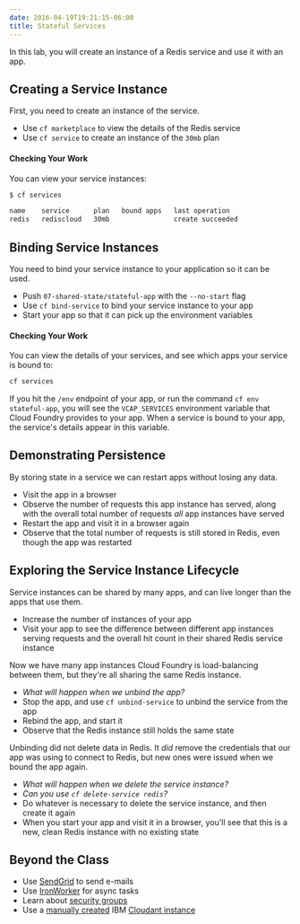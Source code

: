 ```yaml
---
date: 2016-04-19T19:21:15-06:00
title: Stateful Services
---
```


In this lab,  you will create an instance of a Redis service and use it with an app.

## Creating a Service Instance

First, you need to create an instance of the service.

* Use `cf marketplace` to view the details of the Redis service
* Use `cf service` to create an instance of the `30mb` plan

#### Checking Your Work

You can view your service instances:

```sh
$ cf services

name    service      plan   bound apps   last operation
redis   rediscloud   30mb                create succeeded
```

## Binding Service Instances

You need to bind your service instance to your application so it can be used.

* Push `07-shared-state/stateful-app` with the `--no-start` flag
* Use `cf bind-service` to bind your service instance to your app
* Start your app so that it can pick up the environment variables

#### Checking Your Work

You can view the details of your services, and see which apps your service is bound to:

```sh
cf services
```

If you hit the `/env` endpoint of your app, or run the command `cf env stateful-app`, you will see the `VCAP_SERVICES` environment variable that Cloud Foundry provides to your app. When a service is bound to your app, the service's details appear in this variable.

## Demonstrating Persistence

By storing state in a service we can restart apps without losing any data.

* Visit the app in a browser
* Observe the number of requests this app instance has served, along with the overall total number of requests _all_ app instances have served
* Restart the app and visit it in a browser again
* Observe that the total number of requests is still stored in Redis, even though the app was restarted

## Exploring the Service Instance Lifecycle

Service instances can be shared by many apps, and can live longer than the apps that use them.

* Increase the number of instances of your app
* Visit your app to see the difference between different app instances serving requests and the overall hit count in their shared Redis service instance

Now we have many app instances Cloud Foundry is load-balancing between them, but they're all sharing the same Redis instance.

* _What will happen when we unbind the app?_
* Stop the app, and use `cf unbind-service` to unbind the service from the app
* Rebind the app, and start it
* Observe that the Redis instance still holds the same state

Unbinding did not delete data in Redis. It _did_ remove the credentials that our app was using to connect to Redis, but new ones were issued when we bound the app again.

* _What will happen when we delete the service instance?_
* _Can you use `cf delete-service redis`?_
* Do whatever is necessary to delete the service instance, and then create it again
* When you start your app and visit it in a browser, you'll see that this is a new, clean Redis instance with no existing state

## Beyond the Class

  * Use [SendGrid](https://sendgrid.com/) to send e-mails
  * Use [IronWorker](https://www.iron.io/worker/) for async tasks
  * Learn about [security groups](https://docs.cloudfoundry.org/adminguide/app-sec-groups.html)
  * Use a [manually created](https://docs.pivotal.io/pivotalcf/devguide/services/user-provided.html) IBM [Cloudant instance](https://cloudant.com/)
